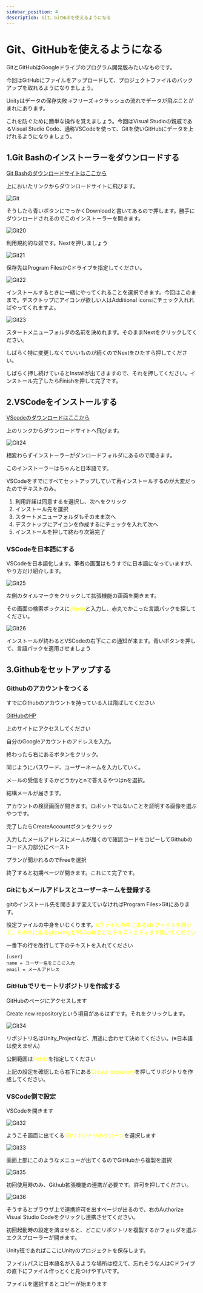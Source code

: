 ```yaml
---
sidebar_position: 4
description: Git、GitHubを使えるようになる
---
```


# Git、GitHubを使えるようになる

GitとGitHubはGoogleドライブのプログラム開発版みたいなものです。

今回はGitHubにファイルをアップロードして、プロジェクトファイルのバックアップを取れるようになりましょう。

Unityはデータの保存失敗→フリーズ→クラッシュの流れでデータが飛ぶことがまれにあります。

これを防ぐために簡単な操作を覚えましょう。今回はVisual Studioの親戚であるVisual Studio Code、通称VSCodeを使って、Gitを使いGitHubにデータを上げれるようになりましょう。

## 1.Git Bashのインストーラーをダウンロードする

[Git Bashのダウンロードサイトはここから](https://gitforwindows.org/)

上においたリンクからダウンロードサイトに飛びます。

![Git](./images/gitdl.jpg)

そうしたら青いボタンにでっかくDownloadと書いてあるので押します。勝手にダウンロードされるのでこのインストーラーを開きます。

![Git20](./images/20.jpg)

利用規約的な奴です。Nextを押しましょう

![Git21](./images/21.jpg)

保存先はProgram FilesかCドライブを指定してください。

![Git22](./images/22.jpg)

インストールするときに一緒にやってくれることを選択できます。今回はこのままで。デスクトップにアイコンが欲しい人はAdditional iconsにチェック入れればやってくれますよ。

![Git23](./images/23.jpg)

スタートメニューフォルダの名前を決めれます。そのままNextをクリックしてください。

しばらく特に変更しなくていいものが続くのでNextをひたすら押してください。

しばらく押し続けているとInstallが出てきますので、それを押してください。インストール完了したらFinishを押して完了です。

## 2.VSCodeをインストールする

[VScodeのダウンロードはここから](https://code.visualstudio.com/download)

上のリンクからダウンロードサイトへ飛びます。

![Git24](./images/24.jpg)

相変わらずインストーラーがダンロードフォルダにあるので開きます。

このインストーラーはちゃんと日本語です。

VSCodeをすでにすべてセットアップしていて再インストールするのが大変だったのでテキストのみ。

1. 利用許諾は同意するを選択し、次へをクリック
2. インストール先を選択
3. スタートメニューフォルダもそのまま次へ
4. デスクトップにアイコンを作成するにチェックを入れて次へ
5. インストールを押して終わり次第完了

### VSCodeを日本語にする

VSCodeを日本語化します。筆者の画面はもうすでに日本語になっていますが、やり方だけ紹介します。

![Git25](./images/25.jpg)

左側のタイルマークをクリックして拡張機能の画面を開きます。

その画面の検索ボックスに<font color="yellow">Japan</font>と入力し、赤丸でかこった言語パックを探してください。

![Git26](./images/26.jpg)

インストールが終わるとVSCodeの右下にこの通知が来ます。青いボタンを押して、言語パックを適用させましょう

## 3.Githubをセットアップする

### Githubのアカウントをつくる

すでにGithubのアカウントを持っている人は飛ばしてください

[GitHubのHP](https://github.co.jp/)

上のサイトにアクセスしてください

自分のGoogleアカウントのアドレスを入力。

終わったら右にあるボタンをクリック。

同じようにパスワード、ユーザーネームを入力していく。

メールの受信をするかどうかyとnで答えるやつはnを選択。

結構メールが届きます。

アカウントの検証画面が開きます。ロボットではないことを証明する画像を選ぶやつです。

完了したらCreateAccountボタンをクリック

入力したメールアドレスにメールが届くので確認コードをコピーしてGithubのコード入力部分にペースト

プランが聞かれるのでFreeを選択

終了すると初期ページが開きます。これにて完了です。

### Gitにもメールアドレスとユーザーネームを登録する

gitのインストール先を開きます変えていなければProgram Files>Gitにあります。

設定ファイルの中身をいじくります。<font color="yellow">itファイルの中にあるetcファイルを開いて、その中にあるgitconfigをVSCodeなどのテキストエディタで開いてください</font>

一番下の行を改行して下のテキストを入れてください


```
[user]  
name = ユーザー名をここに入力  
email = メールアドレス  
```

### GitHubでリモートリポジトリを作成する

GitHubのページにアクセスします

Create new repositoryという項目があるはずです。それをクリックします。

![Git34](./images/34.jpg)

リポジトリ名はUnity_Projectなど、用途に合わせて決めてください。(※日本語は使えません)

公開範囲は<font color="yellow">Public</font>を指定してください

上記の設定を確認したら右下にある<font color="yellow">Create repository</font>を押してリポジトリを作成してください。

### VSCode側で設定

VSCodeを開きます

![Git32](./images/32.jpg)

ようこそ画面に出てくる<font color="yellow">Gitリポジトリのクローン</font>を選択します

![Git33](./images/33.jpg)

画面上部にこのようなメニューが出てくるのでGitHubから複製を選択

![Git35](./images/35.jpg)

初回使用時のみ、Github拡張機能の連携が必要です。許可を押してください。

![Git36](./images/36.jpg)

そうするとブラウザ上で連携許可を出すページが出るので、右のAuthorize Visual Studio Codeをクリックし連携させてください。

初回起動時の設定を済ませると、どこにリポジトリを複製するかフォルダを選ぶエクスプローラーが開きます。

Unity班であればここにUnityのプロジェクトを保存します。

ファイルパスに日本語名が入るような場所は控えて、忘れそうな人はCドライブの直下にファイル作っとくと見つけやすいです。

ファイルを選択するとコピーが始まります
